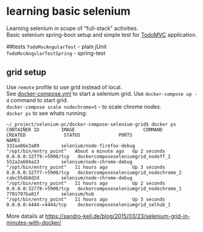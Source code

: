 # learning basic selenium
Learning selenium in scope of "full-stack" activities.  
Basic selenium spring-boot setup and simple test for [TodoMVC](http://todomvc.com/examples/angularjs/) application.

##tests
`TodoMvcAngularTest` - plain jUnit  
`TodoMvcAngularTestSpring` - spring-test

## grid setup
Use `remote` profile to use grid instead of local.   
See [docker-compose.yml](https://github.com/golonzovsky/selenium/blob/master/docker-compose-selenium-grid/docker-compose.yml) to start a selenium grid. 
Use `docker-compose up -d` command to start grid.  
`docker-compose scale nodechrome=5` - to scale chrome nodes.  
`docker ps` to see whats running:
```
~/_project/selenium-pc/docker-compose-selenium-grid$ docker ps
CONTAINER ID        IMAGE                         COMMAND                  CREATED              STATUS              PORTS                     NAMES
332aa86e3a89        selenium/node-firefox-debug   "/opt/bin/entry_point"   About a minute ago   Up 2 seconds        0.0.0.0:32779->5900/tcp   dockercomposeseleniumgrid_nodeff_1
552a2a604a23        selenium/node-chrome-debug    "/opt/bin/entry_point"   11 hours ago         Up 3 seconds        0.0.0.0:32777->5900/tcp   dockercomposeseleniumgrid_nodechrome_2
cabc55db8d2d        selenium/node-chrome-debug    "/opt/bin/entry_point"   11 hours ago         Up 2 seconds        0.0.0.0:32778->5900/tcp   dockercomposeseleniumgrid_nodechrome_1
7701797ba81f        selenium/hub                  "/opt/bin/entry_point"   11 hours ago         Up 3 seconds        0.0.0.0:4444->4444/tcp    dockercomposeseleniumgrid_selhub_1
```

More datails at https://sandro-keil.de/blog/2015/03/23/selenium-grid-in-minutes-with-docker/
